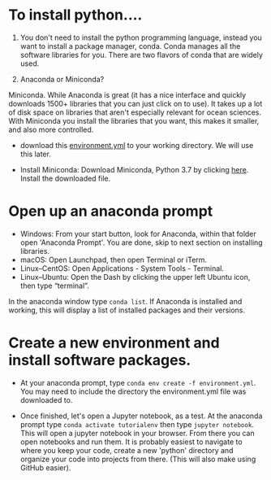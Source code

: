 
# To install python....

1.  You don't need to install the python programming language, instead you want to install a package manager, conda.  Conda manages all the software libraries for you.  There are two flavors of conda that are widely used.

1. Anaconda or Miniconda?

Miniconda.  While Anaconda is great (it has a nice interface and quickly downloads 1500+ libraries that you can just click on to use).  It takes up a lot of disk space on libraries that aren't especially relevant for ocean sciences. With Miniconda you install the libraries that you want, this makes it smaller, and also more controlled.  

* download this [environment.yml](https://github.com/python4oceanography/ocean_python_tutorial/blob/master/environment.yml) to your working directory.  We will use this later.  

* Install Miniconda:  Download Miniconda, Python 3.7 by clicking [here](https://docs.conda.io/en/latest/miniconda.html).  Install the downloaded file.  

# Open up an anaconda prompt
* Windows:  From your start button, look for Anaconda, within that folder open 'Anaconda Prompt'.  You are done, skip to next section on installing libraries.
* macOS: Open Launchpad, then open Terminal or iTerm.
* Linux–CentOS: Open Applications - System Tools - Terminal.
* Linux–Ubuntu: Open the Dash by clicking the upper left Ubuntu icon, then type “terminal”.

In the anaconda window type `conda list`.  If Anaconda is installed and working, this will display a list of installed packages and their versions.

# Create a new environment and install software packages.  

* At your anaconda prompt, type `conda env create -f environment.yml`.  You may need to include the directory the environment.yml file was downloaded to.

* Once finished, let's open a Jupyter notebook, as a test.  At the anaconda prompt type `conda activate tutorialenv` then type `jupyter notebook`.  This will open a jupyter notebook in your browser.  From there you can open notebooks and run them.  It is probably easiest to navigate to where you keep your code, create a new 'python' directory and organize your code into projects from there.  (This will also make using GitHub easier).

